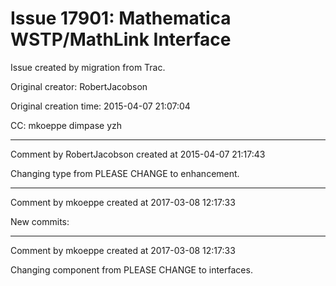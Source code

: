 # Issue 17901: Mathematica WSTP/MathLink Interface

Issue created by migration from Trac.

Original creator: RobertJacobson

Original creation time: 2015-04-07 21:07:04

CC:  mkoeppe dimpase yzh




---

Comment by RobertJacobson created at 2015-04-07 21:17:43

Changing type from PLEASE CHANGE to enhancement.


---

Comment by mkoeppe created at 2017-03-08 12:17:33

New commits:


---

Comment by mkoeppe created at 2017-03-08 12:17:33

Changing component from PLEASE CHANGE to interfaces.
